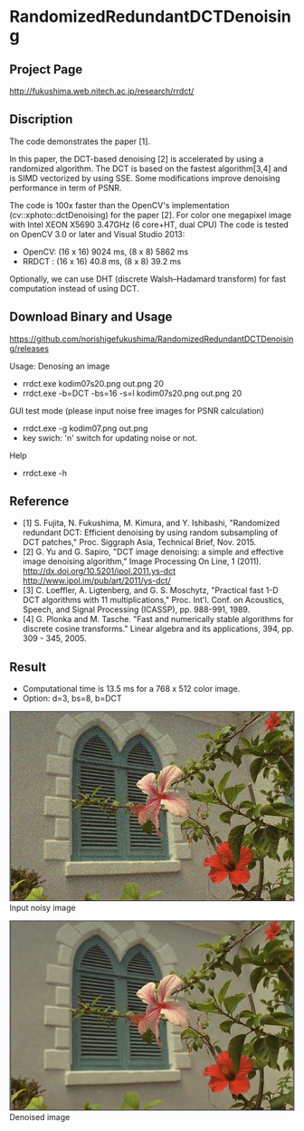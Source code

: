 # RandomizedRedundantDCTDenoising

Project Page
------------
http://fukushima.web.nitech.ac.jp/research/rrdct/

Discription
-----------
The code demonstrates the paper [1].

In this paper, the DCT-based denoising [2] is accelerated by using a randomized algorithm.
The DCT is based on the fastest algorithm[3,4] and is SIMD vectorized by using SSE.
Some modifications improve denoising performance in term of PSNR.

The code is 100x faster than the OpenCV's implementation (cv::xphoto::dctDenoising) for the paper [2].
For color one megapixel image with Intel XEON X5690 3.47GHz (6 core+HT, dual CPU)
The code is tested on OpenCV 3.0 or later and Visual Studio 2013:
* OpenCV: (16 x 16) 9024 ms, (8 x 8) 5862 ms
* RRDCT : (16 x 16)   40.8 ms, (8 x 8) 39.2 ms

Optionally, we can use DHT (discrete Walsh–Hadamard transform) for fast computation instead of using DCT.

Download Binary and Usage
-------------------------
https://github.com/norishigefukushima/RandomizedRedundantDCTDenoising/releases

Usage:
Denosing an image
* rrdct.exe kodim07s20.png out.png 20
* rrdct.exe -b=DCT -bs=16 -s=l kodim07s20.png out.png 20

GUI test mode (please input noise free images for PSNR calculation)
* rrdct.exe -g kodim07.png out.png
* key swich: 'n' switch for updating noise or not.

Help
* rrdct.exe -h

Reference
---------
* [1] S. Fujita, N. Fukushima, M. Kimura, and Y. Ishibashi, "Randomized redundant DCT: Efficient denoising by using random subsampling of DCT patches," Proc. Siggraph Asia, Technical Brief, Nov. 2015.
* [2] G. Yu and G. Sapiro, "DCT image denoising: a simple and effective image denoising algorithm," Image Processing On Line, 1 (2011). http://dx.doi.org/10.5201/ipol.2011.ys-dct
http://www.ipol.im/pub/art/2011/ys-dct/
* [3] C. Loeffler, A. Ligtenberg, and G. S. Moschytz, "Practical fast 1-D DCT algorithms with 11 multiplications," Proc. Int'l. Conf. on Acoustics, Speech, and Signal Processing (ICASSP), pp. 988-991, 1989.
* [4] G. Plonka and M. Tasche. "Fast and numerically stable algorithms for discrete cosine transforms." Linear algebra and its applications, 394, pp. 309 - 345, 2005.


Result
------
* Computational time is 13.5 ms for a 768 x 512 color image.
* Option: d=3, bs=8, b=DCT

![input image](noise20.jpg "Input noisy image")  
Input noisy image  

![smooth image](denoise.jpg "denoised image")  
Denoised image


